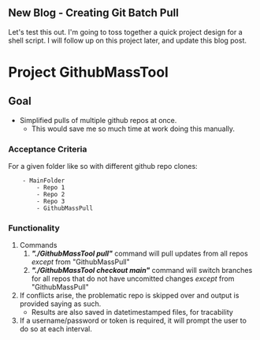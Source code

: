 ## New Blog - Creating Git Batch Pull

Let's test this out. I'm going to toss together a quick project design for a shell script. I will follow up on this project later, and update this blog post.

# Project GithubMassTool

## Goal
- Simplified pulls of multiple github repos at once.
    - This would save me so much time at work doing this manually.

### Acceptance Criteria
For a given folder like so with different github repo clones:
```
    - MainFolder
        - Repo 1
        - Repo 2
        - Repo 3
        - GithubMassPull
```
### Functionality
1. Commands
    1. ***"./GithubMassTool pull"*** command will pull updates from all repos *except* from "GithubMassPull"
    2. ***"./GithubMassTool checkout main"*** command will switch branches for all repos that do not have uncomitted changes *except* from "GithubMassPull"
2. If conflicts arise, the problematic repo is skipped over and output is provided saying as such.
    - Results are also saved in datetimestamped files, for tracability
3. If a username/password or token is required, it will prompt the user to do so at each interval.